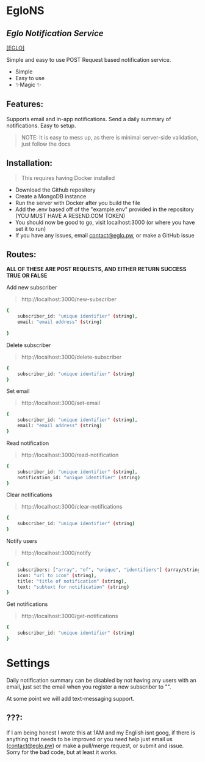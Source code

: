# EgloNS
## _Eglo Notification Service_

[[EGLO]](https://eglo.pw)

Simple and easy to use POST Request based notification service.

- Simple
- Easy to use
- ✨Magic ✨

## Features:

Supports email and in-app notifications.
Send a daily summary of notifications.
Easy to setup.

> NOTE: It is easy to mess up, as there is minimal server-side validation,
> just follow the docs

## Installation:

> This requires having Docker installed

+ Download the Github repository
+ Create a MongoDB instance
+ Run the server with Docker after you build the file
+ Add the .env based off of the "example.env" provided in the repository (YOU MUST HAVE A RESEND.COM TOKEN)
+ You should now be good to go, visit localhost:3000 (or where you have set it to run)
+ If you have any issues, email contact@eglo.pw, or make a GitHub issue

## Routes:
**ALL OF THESE ARE POST REQUESTS, AND EITHER RETURN SUCCESS TRUE OR FALSE**

Add new subscriber
>http://localhost:3000/new-subscriber
```sh
{
    subscriber_id: "unique identifier" (string),
    email: "email address" (string)
    
}
```

Delete subscriber
>http://localhost:3000/delete-subscriber
```sh
{
    subscriber_id: "unique identifier" (string)
}
```

Set email
>http://localhost:3000/set-email
```sh
{
    subscriber_id: "unique identifier" (string),
    email: "email address" (string)
}
```

Read notification
>http://localhost:3000/read-notification
```sh
{
    subscriber_id: "unique identifier" (string),
    notification_id: "unique identifier" (string)
}
```

Clear notifications
>http://localhost:3000/clear-notifications
```sh
{
    subscriber_id: "unique identifier" (string)
}
```

Notify users
>http://localhost:3000/notify
```sh
{
    subscribers: ["array", "of", "unique", "identifiers"] (array/string),
    icon: "url to icon" (string),
    title: "title of notification" (string),
    text: "subtext for notification" (string)
}
```

Get notifications
>http://localhost:3000/get-notifications
```sh
{
    subscriber_id: "unique identifier" (string)
}
```

# Settings
Daily notification summary can be disabled by not having any users with an email, just set the email when you register a new subscriber to "".

At some point we will add text-messaging support. 

## ???:
If I am being honest I wrote this at 1AM and my English isnt goog, if there is anything that needs to be improved or you need help just email us (contact@eglo.pw) or make a pull/merge request, or submit and issue. Sorry for the bad code, but at least it works.